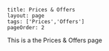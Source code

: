 ```
title: Prices & Offers
layout: page
tags: ['Prices','Offers']
pageOrder: 2
```

This is a the Prices & Offers page